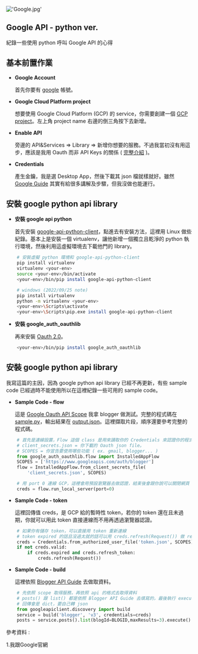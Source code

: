 !['Google.jpg'](https://junye1993.github.io/image/Google.jpg)

## Google API - python ver.

紀錄一些使用 python 呼叫 Google API 的心得

## 基本前置作業

- **Google Account**

    首先你要有 [google][Create_Account] 帳號。

- **Google Cloud Platform project**

    想要使用 Google Cloud Platform (GCP) 的 service，你需要創建一個 [GCP project][Create_GCP_Project]。左上角 project name 右邊的倒三角按下去新增。

- **Enable API**

    旁邊的 API&Services => Library => 新增你想要的服務。不過我當初沒有用這步，應該是我用 Oauth 而非 API Keys 的關係 ( [完整介紹][Guides_Create_Project] )。

- **Credentials**

    產生金鑰，我是選 Desktop App，然後下載其 json 檔就樣就好。雖然 [Google Guide][Guides_Create_Credentials] 其實有給很多講解及步驟，但我沒做也能運行。

## 安裝 google python api library

- **安裝 google api python**

    首先安裝 [google-api-python-client][Google_API_python_Git]，點進去有安裝方法，這裡用 Linux 做些紀錄。基本上是安裝一個 virtualenv，讓他新增一個獨立且乾淨的 python 執行環境，然後利用這虛擬環境去下載他門的 library。

``` bash
    # 安裝虛擬 python 環境和 google-api-python-client
    pip install virtualenv
    virtualenv <your-env>
    source <your-env>/bin/activate
    <your-env>/bin/pip install google-api-python-client
```

``` bash
    # windows (2022/09/25 note)
    pip install virtualenv
    python -m virtualenv <your-env>
    <your-env>\Scripts\activate
    <your-env>\Scripts\pip.exe install google-api-python-client
```

- **安裝 google_auth_oauthlib**

    再來安裝 [Oauth 2.0][Google_API_Oauth_Git]。

``` bash
    <your-env>/bin/pip install google_auth_oauthlib
```

## 安裝 google python api library

我寫這篇的主因，因為 google python api library 已經不再更新，有些 sample code 已經過時不能使用所以在這裡紀錄一些可用的 sample code。

- **Sample Code - flow**

    這是 [Google Oauth API Scope][Google_API_Oauth_Scope] 我拿 blogger 做測試。完整的程式碼在 [sample.py](/sample.py)，輸出結果在 [output.json](/output.json)。這裡擷取片段，順序還要參考完整的程式碼。

``` python
    # 首先是連線設置，Flow 這個 class 是用來讀取你的 Credentials 來認證你的程式。
    # client_secrets.json = 你下載的 Oauth json file。
    # SCOPES = 你宣告要使用哪些功能 ( ex. gmail, blogger... )
    from google_auth_oauthlib.flow import InstalledAppFlow
    SCOPES = ['https://www.googleapis.com/auth/blogger']
    flow = InstalledAppFlow.from_client_secrets_file(
        'client_secrets.json', SCOPES)

    # 用 port 0 連線 GCP，這裡會用預設瀏覽器去做認證，結束後會跟你說可以關閉網頁
    creds = flow.run_local_server(port=0)
```

- **Sample Code - token**

    這裡回傳值 creds，是 GCP 給的暫時性 token，若你的 token 還在且未過期，你就可以用此 token 直接連線而不用再透過瀏覽器認證。

``` python
    # 如果你有儲存 token，可以直接用 token 重新連線
    # token expired 的話且沒過太就的話可以用 creds.refresh(Request()) 做 refresh token
    creds = Credentials.from_authorized_user_file('token.json', SCOPES)
    if not creds.valid:
        if creds.expired and creds.refresh_token:
            creds.refresh(Request())
```

- **Sample Code - build**

    這裡依照 [Blogger API Guide][Google_API_Blogger_Guide] 去做取資料。

``` python
    # 先依照 scope 取得服務，再依照 api 的格式去取得資料
    # posts() 跟 list() 都是依照 Blogger API Guide 去填寫的，最後執行 execute()
    # 回傳會是 dict，要自己轉 json
    from googleapiclient.discovery import build
    service = build('blogger', 'v3', credentials=creds)
    posts = service.posts().list(blogId=BLOGID,maxResults=3).execute()
```

參考資料 :

1.我跟Google官網

[Create_Account]: https://www.google.com/account/about/
[Create_GCP_Project]: https://console.cloud.google.com/
[Guides_Create_Project]: https://developers.google.com/workspace/guides/create-project
[Guides_Create_Credentials]: https://developers.google.com/workspace/guides/create-credentials
[Google_API_python_Git]: https://github.com/googleapis/google-api-python-client
[Google_API_Oauth_Git]: https://github.com/googleapis/google-api-python-client/blob/master/docs/oauth.md
[Google_API_Oauth_Scope]: https://developers.google.com/identity/protocols/oauth2/scopes
[Google_API_Blogger_Guide]: https://developers.google.com/blogger/docs/3.0/getting_started